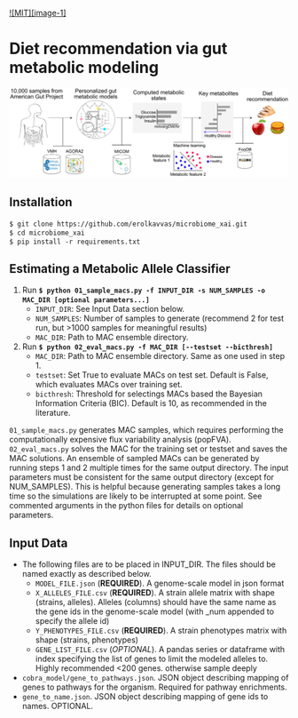 [![MIT][image-1]][1]

# Diet recommendation via gut metabolic modeling

![overview][image-2]

## Installation
	$ git clone https://github.com/erolkavvas/microbiome_xai.git  
	$ cd microbiome_xai  
	$ pip install -r requirements.txt  


## Estimating a Metabolic Allele Classifier

1. Run **`$ python 01_sample_macs.py -f INPUT_DIR -s NUM_SAMPLES -o MAC_DIR [optional parameters...]`**
	- `INPUT_DIR`: See Input Data section below.
	- `NUM_SAMPLES`: Number of samples to generate (recommend 2 for test run, but \>1000 samples for meaningful results)
	- `MAC_DIR`: Path to MAC ensemble directory.
2. Run **`$ python 02_eval_macs.py -f MAC_DIR [--testset --bicthresh]`**
	- `MAC_DIR`: Path to MAC ensemble directory. Same as one used in step 1.
	- `testset`: Set True to evaluate MACs on test set. Default is False, which evaluates MACs over training set.
	- `bicthresh`: Threshold for selectings MACs based the Bayesian Information Criteria (BIC). Default is 10, as recommended in the literature.

`01_sample_macs.py` generates MAC samples, which requires performing the computationally expensive flux variability analysis (popFVA). `02_eval_macs.py` solves the MAC for the training set or testset and saves the MAC solutions. An ensemble of sampled MACs can be generated by running steps 1 and 2 multiple times for the same output directory. The input parameters must be consistent for the same output directory (except for NUM_SAMPLES). This is helpful because generating samples takes a long time so the simulations are likely to be interrupted at some point. See commented arguments in the python files for details on optional parameters.

## Input Data
- The following files are to be placed in INPUT\_DIR. The files should be named exactly as described below.
	- `MODEL_FILE.json` (**REQUIRED**). A genome-scale model in json format
	- `X_ALLELES_FILE.csv` (**REQUIRED**). A strain allele matrix with shape (strains, alleles). Alleles (columns) should have the same name as the gene ids in the genome-scale model (with \_num appended to specify the allele id) 
	- `Y_PHENOTYPES_FILE.csv` (**REQUIRED**). A strain phenotypes matrix with shape (strains, phenotypes)
	- `GENE_LIST_FILE.csv` (_OPTIONAL_). A pandas series or dataframe with index specifying the list of genes to limit the modeled alleles to. Highly recommended \<200 genes. otherwise sample deeply  
- `cobra_model/gene_to_pathways.json`. JSON object describing mapping of genes to pathways for the organism. Required for pathway enrichments.
- `gene_to_name.json`. JSON object describing mapping of gene ids to names. OPTIONAL.

[1]:	https://github.com/erolkavvas/escher/blob/master/LICENSE

[image-2]:	/Fig1_overview.png?raw=true